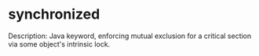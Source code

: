 # synchronized

Description: Java keyword, enforcing mutual exclusion for a critical section via some object's intrinsic lock.